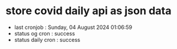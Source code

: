 # store covid daily api as json data

- last cronjob : Sunday, 04 August 2024 01:06:59
- status og cron : success
- status daily cron : success
      
      
